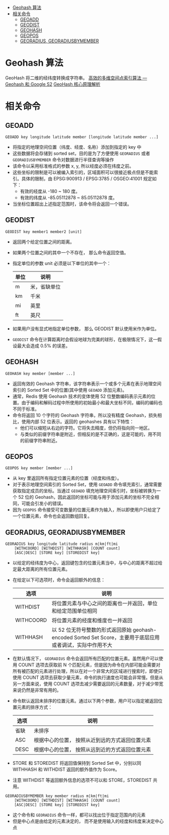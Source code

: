 - [Geohash 算法](#geohash-算法)
- [相关命令](#相关命令)
  - [GEOADD](#geoadd)
  - [GEODIST](#geodist)
  - [GEOHASH](#geohash)
  - [GEOPOS](#geopos)
  - [GEORADIUS, GEORADIUSBYMEMBER](#georadius-georadiusbymember)

# Geohash 算法

GeoHash 将二维的经纬度转换成字符串。
[高效的多维空间点索引算法 — Geohash 和 Google S2](https://halfrost.com/go_spatial_search/)
[GeoHash 核心原理解析](https://www.cnblogs.com/LBSer/p/3310455.html)

# 相关命令

## GEOADD

```
GEOADD key longitude latitude member [longitude latitude member ...]
```
- 将指定的地理空间位置（纬度、经度、名称）添加到指定的 key 中
- 这些数据将会存储到 sorted set，目的是为了方便使用 `GEORADIUS` 或者 `GEORADIUSBYMEMBER` 命令对数据进行半径查询等操作
- 该命令以采用标准格式的参数 x, y, 所以经度必须在纬度之前。
- 这些坐标的限制是可以被编入索引的，区域面积可以很接近极点但是不能索引。具体的限制，由 EPSG:900913 / EPSG:3785 / OSGEO:41001 规定如下：
    - 有效的经度从 -180 ~ 180 度。
    - 有效的纬度从 -85.05112878 ~ 85.05112878 度。
- 当坐标位置超出上述指定范围时，该命令将会返回一个错误。

## GEODIST

```
GEODIST key member1 member2 [unit]
```
- 返回两个给定位置之间的距离。
- 如果两个位置之间的其中一个不存在， 那么命令返回空值。
- 指定单位的参数 unit 必须是以下单位的其中一个：

    | 单位 | 说明         |
    | ---- | ------------ |
    | m    | 米，省缺单位 |
    | km   | 千米         |
    | mi   | 英里         |
    | ft   | 英尺         |
- 如果用户没有显式地指定单位参数， 那么 GEODIST 默认使用米作为单位。
- `GEODIST` 命令在计算距离时会假设地球为完美的球形，在极限情况下，这一假设最大会造成 0.5% 的误差。

## GEOHASH

```
GEOHASH key member [member ...]
```
- 返回有效的 Geohash 字符串，该字符串表示一个或多个元素在表示地理空间索引的 Sorted Set 中的位置(其中使用 `GEOADD` 添加元素)。
- 通常，Redis 使用 Geohash 技术的变体使用 52 位整数编码表示元素的位置。由于编码和解码过程中所使用的初始最小和最大坐标不同，编码的编码也不同于标准。
- 命令将返回 10 个字符的 Geohash 字符串，所以没有精度 Geohash，损失相比，使用内部 52 位表示。返回的 geohashes 具有以下特性：
    - 他们可以缩短从右边的字符。它将失去精度，但仍将指向同一地区。
    - 与类似的前缀字符串是附近，但相反的是不正确的，这是可能的，用不同的前缀字符串附近。

## GEOPOS

```
GEOPOS key member [member ...]
```
- 从 key 里返回所有指定位置元素的位置（经度和纬度）。
- 对于表示地理空间索引的 Sorted Set，使用 `GEOADD` 命令填充索引，通常需要获取指定成员的坐标。当通过 `GEOADD` 填充地理空间索引时，坐标被转换为一个 52 位的 Geohash，因此返回的坐标可能与用于添加元素的坐标不完全相同，可能会引发小的错误。
- 因为 `GEOPOS` 命令接受可变数量的位置元素作为输入，所以即使用户只给定了一个位置元素，命令也会返回数组回复。

## GEORADIUS, GEORADIUSBYMEMBER

```
GEORADIUS key longitude latitude radius m|km|ft|mi
    [WITHCOORD] [WITHDIST] [WITHHASH] [COUNT count]
    [ASC|DESC] [STORE key] [STOREDIST key]
```
- 以给定的经纬度为中心，返回键包含的位置元素当中，与中心的距离不超过给定最大距离的所有位置元素。
- 在给定以下可选项时，命令会返回额外的信息：

    | 选项      | 说明                                                                                                        |
    | --------- | ----------------------------------------------------------------------------------------------------------- |
    | WITHDIST  | 将位置元素与中心之间的距离也一并返回，单位和给定范围单位相同                                                |
    | WITHCOORD | 将位置元素的经度和维度也一并返回                                                                            |
    | WITHHASH  | 以 52 位无符号整数的形式返回原始 geohash-encoded Sorted Set Score，主要用于底层应用或者调试，实际中作用不大 |
- 在默认情况下， `GEORADIUS` 命令会返回所有匹配的位置元素。虽然用户可以使用 COUNT 选项去获取前 N 个匹配元素，但是因为命令在内部可能会需要对所有被匹配的元素进行处理，所以在对一个非常大的区域进行搜索时，即使只使用 COUNT 选项去获取少量元素，命令的执行速度也可能会非常慢。但是从另一方面来说，使用 COUNT 选项去减少需要返回的元素数量，对于减少带宽来说仍然是非常有用的。
- 命令默认返回未排序的位置元素。通过以下两个参数，用户可以指定被返回位置元素的排序方式：

    | 选项 | 说明                                            |
    | ---- | ----------------------------------------------- |
    | 省缺 | 未排序                                          |
    | ASC  | 根据中心的位置， 按照从近到远的方式返回位置元素 |
    | DESC | 根据中心的位置， 按照从远到近的方式返回位置元素 |
- STORE 和 STOREDIST 将返回值保持到 Sorted Set 中，分别以同 WITHHASH 和 WITHDIST 返回的额外值作为 Score。
- 注意 WITHDIST 等返回额外信息的选项不可以和 STORE，STOREDIST 共用。

```
GEORADIUSBYMEMBER key member radius m|km|ft|mi
    [WITHCOORD] [WITHDIST] [WITHHASH] [COUNT count]
    [ASC|DESC] [STORE key] [STOREDIST key]
```
- 这个命令和 `GEORADIUS` 命令一样，都可以找出位于指定范围内的元素
- 但是中心点是由给定的元素决定的， 而不是使用输入的经度和纬度来决定中心点